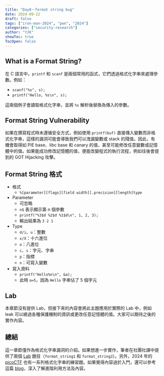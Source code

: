 ```yaml
---
title: "Day8－format string bug"
date: 2024-09-22
draft: false
tags: ["iron-man-2024", "pwn", "2024"]
categories: ["security-research"]
author: "YJK"
showToc: true
TocOpen: false
---
```



## What is a Format String?

在 C 語言中，`printf` 和 `scanf` 是兩個常用的函式，它們透過格式化字串來處理參數。例如：

- `scanf("%s", s);`
- `printf("Hello, %s\n", s);`

這兩個例子會讀取格式化字串，並將 `%s` 解析後替換為傳入的參數。

## Format String Vulnerability

如果在撰寫程式時未遵循安全方式，例如使用 `printf(buf)` 直接傳入變數而非格式化字串，這樣的漏洞可能會導致我們可以洩漏變數或 stack 的殘值。因此，有機會取得如 PIE base、libc base 和 canary 的值，甚至可能修改任意變數或記憶體中的值。如果能成功修改記憶體的值，便能改變程式的執行流程，例如往後會提到的 GOT Hijacking 攻擊。

## Format String 格式

- 格式
    - `%[parameter][flags][field width][.precision][length]type`
- Parameter
    - 可忽略
    - `n$` 表示顯示第 n 個參數
    - `printf("%3$d %2$d %1$d\n", 1, 2, 3);`
    - 輸出結果為 `3 2 1`
- Type
    - `d/i`、`u`：整數
    - `x/X`：十六進位
    - `o`：八進位
    - `c`、`s`：字元、字串
    - `p`：指標
    - `n`：可寫入變數
- 寫入資料
    - `printf("Hello%n\n", &a);`
    - 此時 `a=5`，因為 `Hello` 字串佔了 5 個字元

## Lab

本章節沒有提供 Lab，但接下來的內容會將此主題應用於實際的 Lab 中，例如 leak 可以繞過各種保護機制的資訊或更改任意記憶體的值。大家可以期待之後的實作內容。

## 總結

這一章節僅作為格式化字串漏洞的介紹。如果想進一步實作，筆者在社團社課中提供了兩個 [Lab](https://github.com/YJK0805/HackerSir_PWN_Class/tree/master/Class2) 題目（`format_string1` 和 `format_string2`）。另外，2024 年的 [picoCTF](https://play.picoctf.org/practice?category=6&originalEvent=73&page=1) 也有一系列格式化字串的練習題。如果覺得內容過於入門，還可以參考這篇 [blog](https://r888800009.github.io/software/security/binary/format-string-attack/)，深入了解進階利用方法及內容。
